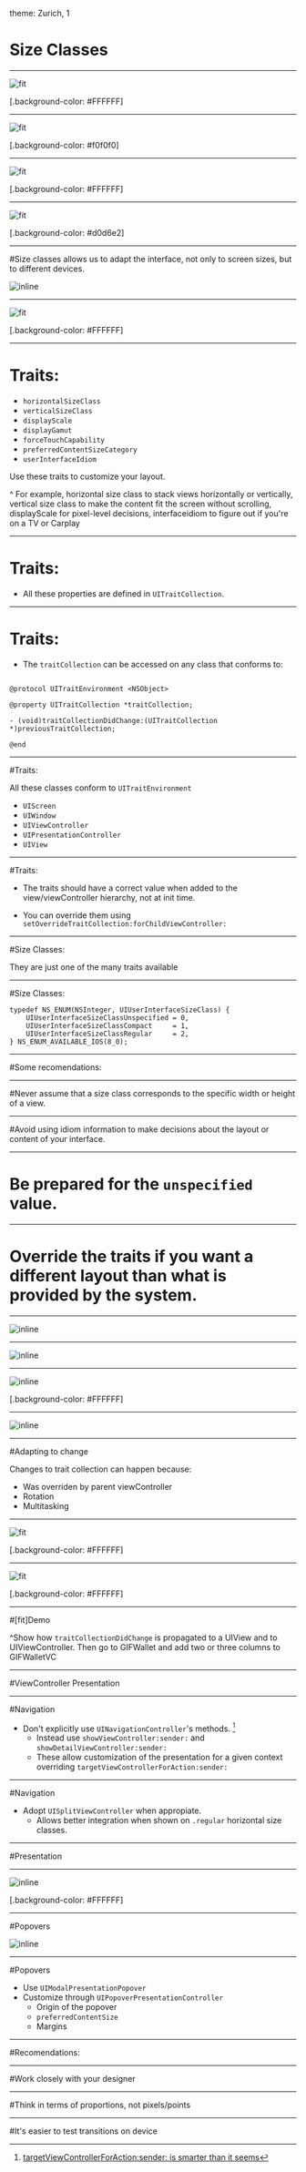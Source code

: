 theme: Zurich, 1


# Size Classes

---

![fit](https://i.imgur.com/nQamAPg.png)

[.background-color: #FFFFFF]

---

![fit](https://cdn-images-1.medium.com/max/1600/1*p3LpnONBrM-XjoC9O-Gd4A.png)

[.background-color: #f0f0f0]

---

![fit](https://i.imgur.com/DlwfqDq.png)

[.background-color: #FFFFFF]

---

![fit](https://i.blogs.es/b90771/iosmacosunified-2/1366_2000.jpg)

[.background-color: #d0d6e2]

---

#Size classes allows us to adapt the interface, not only to screen sizes, but to different devices. 

![inline](https://i.imgur.com/RxlWLKJ.png)

---

![fit](https://developer.apple.com/library/content/featuredarticles/ViewControllerPGforiPhoneOS/Art/VCPG_AdaptiveModel_13-1_2x.png)

[.background-color: #FFFFFF]

---

# Traits:

- `horizontalSizeClass`
- `verticalSizeClass`
- `displayScale`
- `displayGamut`
- `forceTouchCapability`
- `preferredContentSizeCategory`
- `userInterfaceIdiom`

Use these traits to customize your layout.

^ For example, horizontal size class to stack views horizontally or vertically, vertical size class to make the content fit the screen without scrolling, displayScale for pixel-level decisions, interfaceidiom to figure out if you're on a TV or Carplay

---

# Traits:

- All these properties are defined in `UITraitCollection`.

---

# Traits:

- The `traitCollection` can be accessed on any class that conforms to:

```objc

@protocol UITraitEnvironment <NSObject>

@property UITraitCollection *traitCollection;

- (void)traitCollectionDidChange:(UITraitCollection *)previousTraitCollection;

@end
```

---

#Traits:

All these classes conform to `UITraitEnvironment`

- `UIScreen`
- `UIWindow`
- `UIViewController`
- `UIPresentationController`
- `UIView`

---

#Traits:

- The traits should have a correct value when added to the view/viewController hierarchy, not at init time.

- You can override them using `setOverrideTraitCollection:forChildViewController:`

---

#Size Classes:

They are just one of the many traits available

---

#Size Classes:

```objc
typedef NS_ENUM(NSInteger, UIUserInterfaceSizeClass) {
    UIUserInterfaceSizeClassUnspecified = 0,
    UIUserInterfaceSizeClassCompact     = 1,
    UIUserInterfaceSizeClassRegular     = 2,
} NS_ENUM_AVAILABLE_IOS(8_0);
```
---

#Some recomendations:

---

#Never assume that a size class corresponds to the specific width or height of a view.

---

#Avoid using idiom information to make decisions about the layout or content of your interface.

---

# Be prepared for the `unspecified` value. 

---

# Override the traits if you want a different layout than what is provided by the system.

---

![inline](https://useyourloaf.com/assets/images/2015/SizeClasses-iPhone.png)

---

![inline](https://useyourloaf.com/assets/images/2015/SizeClasses-iPhone6Plus.png)

---

![inline](https://www.bignerdranch.com/assets/img/blog/2017/10/iphone7plus_landscape_mail.png)

[.background-color: #FFFFFF]

---

![inline](https://useyourloaf.com/assets/images/2015/SizeClasses-iPad.png)

---

#Adapting to change

Changes to trait collection can happen because:

- Was overriden by parent viewController
- Rotation
- Multitasking

---

![fit](https://i.imgur.com/FyaIlkB.png)

[.background-color: #FFFFFF]

---

![fit](https://i.imgur.com/DTBH9b5.png)

[.background-color: #FFFFFF]

---

#[fit]Demo

^Show how `traitCollectionDidChange` is propagated to a UIView and to UIViewController.
Then go to GIFWallet and add two or three columns to GIFWalletVC


---

#ViewController Presentation

---

#Navigation

- Don't explicitly use `UINavigationController`'s methods. [^1]
	- Instead use `showViewController:sender:` and `showDetailViewController:sender:`
	- These allow customization of the presentation for a given context overriding `targetViewControllerForAction:sender:`

[^1]: [targetViewControllerForAction:sender: is smarter than it seems](http://optshiftk.com/2014/08/targetviewcontrollerforaction-sender-smarter-than-it-seems/)


---
#Navigation

- Adopt `UISplitViewController` when appropiate.
	- Allows better integration when shown on `.regular` horizontal size classes. 

---

#Presentation

---

![inline](https://developer.apple.com/library/content/featuredarticles/ViewControllerPGforiPhoneOS/Art/VCPG_PresentationStyles%20_fig_8-1_2x.png)

[.background-color: #FFFFFF]

---

#Popovers

![inline](https://developer.apple.com/library/content/featuredarticles/ViewControllerPGforiPhoneOS/Art/VCPG_popover-in-regular-and-compact-views_13_3_2x.png)

---

#Popovers


- Use `UIModalPresentationPopover`
- Customize through `UIPopoverPresentationController`
	- Origin of the popover
	- `preferredContentSize`
	- Margins

---

#Recomendations:

---

#Work closely with your designer

---

#Think in terms of proportions, not pixels/points

---

#It's easier to test transitions on device